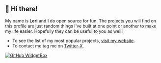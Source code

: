 ## 🐾 Hi there!

My name is **Leri** and I do open source for fun.
The projects you will find on this profile are just random things I've built at one point or another to make my life easier.
Hopefully they can be useful to you as well!

- To see the list of my most popular projects, [visit my website](https://leriweill.com/).
- To contact me tag me on [Twitter-X](https://x.com/leriweill).

[![GitHub WidgetBox](https://github-widgetbox.vercel.app/api/profile?username=DS6&data=followers,repositories,stars,commits&theme=nautilus)](https://github.com/DS6)
